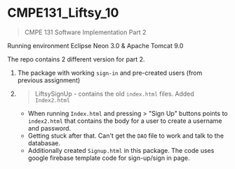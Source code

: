 # CMPE131_Liftsy_10
> CMPE 131 Software Implementation Part 2

Running environment Eclipse Neon 3.0 & Apache Tomcat 9.0 

The repo contains 2 different version for part 2.
1. The package with working `sign-in` and pre-created users (from previous assignment)
2.  > LiftsySignUp - contains the old `index.html` files. Added `Index2.html` 
     *  When running `Index.html` and pressing > "Sign Up" buttons points to `index2.html` that contains the body for a user to create a username and password. 
     * Getting stuck after that. Can't get the `DAO` file to work and talk to the databasae. 
     * Additionally created `Signup.html` in this package. The code uses google firebase template code for sign-up/sign in page. 
     
     
    
